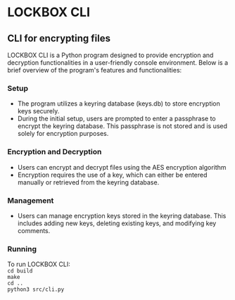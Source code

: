 # LOCKBOX CLI
## CLI for encrypting files

LOCKBOX CLI is a Python program designed to provide encryption and decryption functionalities in a 
user-friendly console environment. Below is a brief overview of the program's features and functionalities:

### Setup
* The program utilizes a keyring database (keys.db) to store encryption keys securely.
* During the initial setup, users are prompted to enter a passphrase to encrypt the keyring database. This passphrase is not stored and is used solely for encryption purposes.

### Encryption and Decryption
* Users can encrypt and decrypt files using the AES encryption algorithm
* Encryption requires the use of a key, which can either be entered manually or retrieved from the keyring database.

### Management
* Users can manage encryption keys stored in the keyring database. This includes adding new keys, deleting existing keys, 
and modifying key comments.

### Running
To run LOCKBOX CLI:  
```cd build```  
```make```  
```cd ..```  
```python3 src/cli.py```
